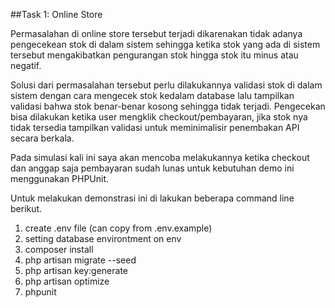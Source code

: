 ##Task 1: Online Store

Permasalahan di online store tersebut terjadi dikarenakan tidak adanya pengecekean stok di dalam sistem sehingga ketika stok yang ada di sistem tersebut mengakibatkan pengurangan stok hingga stok itu minus atau negatif.

Solusi dari permasalahan tersebut perlu dilakukannya validasi stok di dalam sistem dengan cara mengecek stok kedalam database lalu tampilkan validasi bahwa stok benar-benar kosong sehingga tidak terjadi. Pengecekan bisa dilakukan ketika user mengklik checkout/pembayaran, jika stok nya tidak tersedia tampilkan validasi untuk meminimalisir penembakan API secara berkala.

Pada simulasi kali ini saya akan mencoba melakukannya ketika checkout dan anggap saja pembayaran sudah lunas untuk kebutuhan demo ini menggunakan PHPUnit.

Untuk melakukan demonstrasi ini di lakukan beberapa command line berikut.
1. create .env file (can copy from .env.example)
2. setting database environtment on env
3. composer install
4. php artisan migrate --seed
5. php artisan key:generate
6. php artisan optimize
7. phpunit
